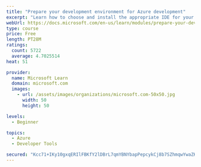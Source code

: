 ```yaml
---
title: "Prepare your development environment for Azure development"
excerpt: "Learn how to choose and install the appropriate IDE for your requirements to help you build, deploy, monitor, and scale cloud-hosted solutions."
webUrl: https://docs.microsoft.com/en-us/learn/modules/prepare-your-dev-environment-for-azure-development/
type: course
price: Free
length: PT28M
ratings:
  count: 5722
  average: 4.7025514
heat: 51

provider:
  name: Microsoft Learn
  domain: microsoft.com
  images:
    - url: /assets/images/organizations/microsoft.com-50x50.jpg
      width: 50
      height: 50

levels:
  - Beginner

topics:
  - Azure
  - Developer Tools

secured: "Kcc71+IKy10gxqERIlFBKfY2lDBrL7qmYBNYbapPepcykCj8b7SZhmqwYwaZKdRNwfQGVzfRctr0fkPp0WVJidgKAyTER5l+k+TMx6J/mfDdOSQMFQ+DCv7nvL7QwUwX3YLPFdShWTcisjnWC0MuQxkan/uZ1yZ9XbK9gtEZVSe69DeMctHJLgsOHp/6Giff7YwGuhSTSAEelhdNiFu5hFjHr2W7Jz4CugJbV456otpBbHUwK8pNwLGdWjbr1dEsnUzwO0MNEkXBu0/GFTiCfjwxlDiz4Z29OGliEtm0VJ3U4Ka/z0wyClYKp2+MkZqnwdO7LXyr0o250+i7yWN2iiZKLVaPpI3k8cGSOqYoFunvk1B0+T78TDdnEyQsC7lOxqA6M+9V19gJDW3KCFoBswjqzmN4SKCFk7AO+EPTkWs=;Vl8ERLTcAdO9Xc4GbzbrfQ=="
---
```


